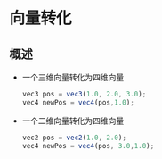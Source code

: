 # 向量转化

## 概述

+ 一个三维向量转化为四维向量

  ```js
  vec3 pos = vec3(1.0, 2.0, 3.0);
  vec4 newPos = vec4(pos,1.0);
  ```

+ 一个二维向量转化为四维向量

  ```js
  vec2 pos = vec2(1.0, 2.0);
  vec4 newPos = vec4(pos, 3.0,1.0);
  ```
